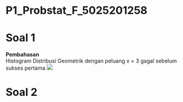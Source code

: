 # P1_Probstat_F_5025201258

# Soal 1
**Pembahasan**\
Histogram Distribusi Geometrik dengan peluang x = 3 gagal sebelum sukses pertama
<img src=“https://github.com/roviery/P1_Probstat_F_5025201258/blob/master/screenshot/hist_soal1.jpg”>

# Soal 2

